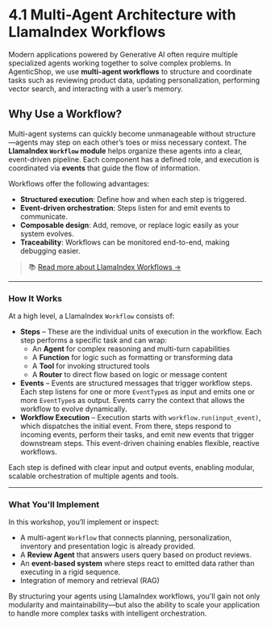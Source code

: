 # 4.1 Multi-Agent Architecture with LlamaIndex Workflows

Modern applications powered by Generative AI often require multiple specialized agents working together to solve complex problems. In AgenticShop, we use **multi-agent workflows** to structure and coordinate tasks such as reviewing product data, updating personalization, performing vector search, and interacting with a user’s memory.

## Why Use a Workflow?

Multi-agent systems can quickly become unmanageable without structure—agents may step on each other’s toes or miss necessary context. The **LlamaIndex `Workflow` module** helps organize these agents into a clear, event-driven pipeline. Each component has a defined role, and execution is coordinated via **events** that guide the flow of information.

Workflows offer the following advantages:

- **Structured execution**: Define how and when each step is triggered.
- **Event-driven orchestration**: Steps listen for and emit events to communicate.
- **Composable design**: Add, remove, or replace logic easily as your system evolves.
- **Traceability**: Workflows can be monitored end-to-end, making debugging easier.

> 📚 [Read more about LlamaIndex Workflows →](https://docs.llamaindex.ai/en/stable/module_guides/workflow/)

---

### How It Works

At a high level, a LlamaIndex `Workflow` consists of:

- **Steps** – These are the individual units of execution in the workflow. Each step performs a specific task and can wrap:
  - An **Agent** for complex reasoning and multi-turn capabilities
  - A **Function** for logic such as formatting or transforming data
  - A **Tool** for invoking structured tools
  - A **Router** to direct flow based on logic or message content
- **Events** – Events are structured messages that trigger workflow steps. Each step listens for one or more `EventType`s as input and emits one or more `EventType`s as output. Events carry the context that allows the workflow to evolve dynamically.
- **Workflow Execution** – Execution starts with `workflow.run(input_event)`, which dispatches the initial event. From there, steps respond to incoming events, perform their tasks, and emit new events that trigger downstream steps. This event-driven chaining enables flexible, reactive workflows.

Each step is defined with clear input and output events, enabling modular, scalable orchestration of multiple agents and tools.

---

### What You'll Implement

In this workshop, you’ll implement or inspect:

- A multi-agent `Workflow` that connects planning, personalization, inventory and presentation logic is already provided.
- A **Review Agent** that answers users query based on product reviews.
- An **event-based system** where steps react to emitted data rather than executing in a rigid sequence.
- Integration of memory and retrieval (RAG)

By structuring your agents using LlamaIndex workflows, you'll gain not only modularity and maintainability—but also the ability to scale your application to handle more complex tasks with intelligent orchestration.
